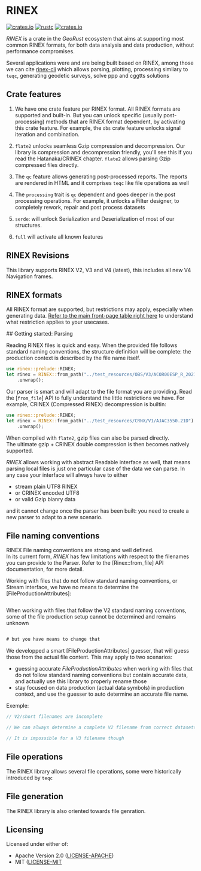 # RINEX

[![crates.io](https://img.shields.io/crates/v/rinex.svg)](https://crates.io/crates/rinex)
[![rustc](https://img.shields.io/badge/rustc-1.64%2B-blue.svg)](https://img.shields.io/badge/rustc-1.64%2B-blue.svg)
[![crates.io](https://docs.rs/rinex/badge.svg)](https://docs.rs/rinex/badge.svg)

*RINEX* is a crate in the *GeoRust* ecosystem that aims at supporting
most common RINEX formats, for both data analysis and data production,
without performance compromises.

Several applications were and are being built based on RINEX, among those we can cite
[rinex-cli](https://github.com/georust/rinex-cli) which allows parsing, plotting,
processing similary to `teqc`, generating geodetic surveys, solve ppp and cggtts solutions

## Crate features

1. We have one crate feature per RINEX format. 
All RINEX formats are supported and built-in. But you can unlock
specific (usually post-processing) methods that are RINEX format dependent, by activating this crate feature. For example, the `obs` crate feature unlocks signal iteration and combination.

2. `flate2` unlocks seamless Gzip compression and decompression.
Our library is compression and decompression friendly, you'll see this if you read the Hatanaka/CRINEX chapter. `flate2` allows parsing Gzip compressed files directly.

3. The `qc` feature allows generating post-processed reports.
The reports are rendered in HTML and it comprises `teqc` like
file operations as well

4. The `processing` trait is `qc` dependent and goes deeper
in the post processing operations. For example, it unlocks
a Filter designer, to completely rework, repair and post process
datasets

5. `serde`: will unlock Serialization and Deserialization of most of our structures.

5. `full` will activate all known features

## RINEX Revisions

This library supports RINEX V2, V3 and V4 (latest), this includes all new V4 Navigation frames.

## RINEX formats

All RINEX format are supported, but restrictions may apply, especially when generating data. [Refer to the main front-page table right here](https://github.com/georust/rinex) to understand what restriction applies to your usecases.

## Getting started: Parsing

Reading RINEX files is quick and easy. When the provided file follows standard naming conventions,
the structure definition will be complete: the production context is described by the file name itself.

```rust
use rinex::prelude::RINEX;
let rinex = RINEX::from_path("../test_resources/OBS/V3/ACOR00ESP_R_20213550000_01D_30S_MO.rnx")
    .unwrap();
```

Our parser is smart and will adapt to the file format you are providing. Read the [`from_file`] API to 
fully understand the little restrictions we have. For example, CRINEX (Compressed RINEX) decompression
is builtin:

```rust
use rinex::prelude::RINEX;
let rinex = RINEX::from_path("../test_resources/CRNX/V1/AJAC3550.21D")
    .unwrap();
```

When compiled with `flate2`, gzip files can also be parsed directly.  
The ultimate gzip + CRINEX double compression is then becomes natively supported.

*RINEX* allows working with abstract Readable interface as well, that means parsing
local files is just one particular case of the data we can parse. In any case
your interface will always have to either

* stream plain UTF8 RINEX 
* or CRINEX encoded UTF8
* or valid Gzip bianry data

and it cannot change once the parser has been built: you need to create a new parser to adapt
to a new scenario.

## File naming conventions

RINEX File naming conventions are strong and well defined.  
In its current form, *RINEX* has few limitations with respect to the filenames you can provide to the Parser.
Refer to the [Rinex::from_file] API documentation, for more detail.

Working with files that do not follow standard naming conventions, or Stream interface,
we have no means to determine the [FileProductionAttributes]:

```rust

```

When working with files that follow the V2 standard naming conventions, some of the file production setup
cannot be determined and remains unknown

```rust

# but you have means to change that
```

We developped a smart [FileProductionAttributes] guesser, that will guess those from the actual file content.
This may apply to two scenarios:

* guessing accurate *FileProductionAttributes* when working with files that do not follow
standard naming conventions but contain accurate data, and actually use this library to properly rename those
* stay focused on data production (actual data symbols) in production context, and use the guesser to
auto determine an accurate file name.

Exemple:

```rust
// V2/short filenames are incomplete

// We can always determine a complete V2 filename from correct datasets

// It is impossible for a V3 filename though
```

## File operations

The RINEX library allows several file operations, some were historically introduced by `teqc`

## File generation

The RINEX library is also oriented towards file genration.

## Licensing

Licensed under either of:

* Apache Version 2.0 ([LICENSE-APACHE](http://www.apache.org/licenses/LICENSE-2.0))
* MIT ([LICENSE-MIT](http://opensource.org/licenses/MIT)
